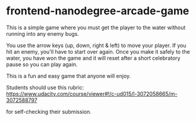 frontend-nanodegree-arcade-game
===============================

This is a simple game where you must get the player to the water without running into any enemy bugs.

You use the arrow keys (up, down, right & left) to move your player.  If you hit an enemy, you'll
have to start over again.  Once you make it safely to the water, you have won the game and it will reset
after a short celebratory pause so you can play again.

This is a fun and easy game that anyone will enjoy.



Students should use this rubric: https://www.udacity.com/course/viewer#!/c-ud015/l-3072058665/m-3072588797

for self-checking their submission.
